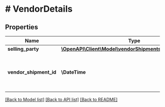# # VendorDetails

## Properties

Name | Type | Description | Notes
------------ | ------------- | ------------- | -------------
**selling_party** | [**\OpenAPI\Client\Model\vendorShipments\PartyIdentification**](PartyIdentification.md) |  | [optional]
**vendor_shipment_id** | **\DateTime** | Unique vendor shipment id which is not used in last 365 days | [optional]

[[Back to Model list]](../../README.md#models) [[Back to API list]](../../README.md#endpoints) [[Back to README]](../../README.md)
